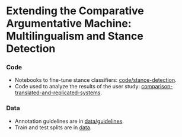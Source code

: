# Extending the Comparative Argumentative Machine: Multilingualism and Stance Detection

### Code
* Notebooks to fine-tune stance classifiers: [code/stance-detection](code/stance-detection).
* Code used to analyze the results of the user study: [comparison-translated-and-replicated-systems](comparison-translated-and-replicated-systems).
### Data
* Annotation guidelines are in [data/guidelines](data/guidelines).
* Train and test splits are in [data](data).
